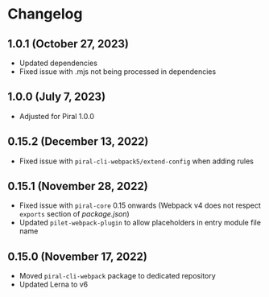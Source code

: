 # Changelog

## 1.0.1 (October 27, 2023)

- Updated dependencies
- Fixed issue with .mjs not being processed in dependencies

## 1.0.0 (July 7, 2023)

- Adjusted for Piral 1.0.0

## 0.15.2 (December 13, 2022)

- Fixed issue with `piral-cli-webpack5/extend-config` when adding rules

## 0.15.1 (November 28, 2022)

- Fixed issue with `piral-core` 0.15 onwards (Webpack v4 does not respect `exports` section of *package.json*)
- Updated `pilet-webpack-plugin` to allow placeholders in entry module file name

## 0.15.0 (November 17, 2022)

- Moved `piral-cli-webpack` package to dedicated repository
- Updated Lerna to v6
